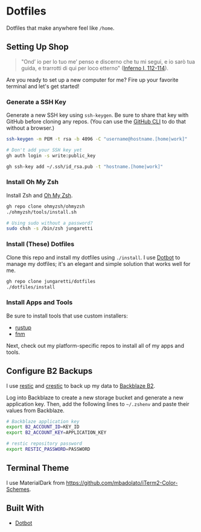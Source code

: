 # Dotfiles

Dotfiles that make anywhere feel like `/home`.

## Setting Up Shop

> "Ond’ io per lo tuo me’ penso e discerno che tu mi segui, e io sarò tua guida, e trarrotti di qui per loco etterno" ([Inferno I, 112-114](https://digitaldante.columbia.edu/dante/divine-comedy/inferno/inferno-1/)).

Are you ready to set up a new computer for me? Fire up your favorite terminal and let's get started!

### Generate a SSH Key

Generate a new SSH key using `ssh-keygen`. Be sure to share that key with GitHub before cloning any repos. (You can use the [GitHub CLI](https://cli.github.com/manual/) to do that without a browser.)

```sh
ssh-keygen -m PEM -t rsa -b 4096 -C "username@hostname.[home|work]"

# Don't add your SSH key yet
gh auth login -s write:public_key

gh ssh-key add ~/.ssh/id_rsa.pub -t "hostname.[home|work]"
```

### Install Oh My Zsh

Install Zsh and [Oh My Zsh](https://ohmyz.sh/).

```sh
gh repo clone ohmyzsh/ohmyzsh
./ohmyzsh/tools/install.sh

# Using sudo without a password?
sudo chsh -s /bin/zsh jungaretti
```

### Install (These) Dotfiles

Clone this repo and install my dotfiles using `./install`. I use [Dotbot](https://github.com/anishathalye/dotbot) to manage my dotfiles; it's an elegant and simple solution that works well for me.

```sh
gh repo clone jungaretti/dotfiles
./dotfiles/install
```

### Install Apps and Tools

Be sure to install tools that use custom installers:

- [rustup](https://rustup.rs/)
- [fnm](https://github.com/Schniz/fnm)

Next, check out my platform-specific repos to install all of my apps and tools.

## Configure B2 Backups

I use [restic](https://github.com/restic/restic) and [crestic](https://github.com/nils-werner/crestic) to back up my data to [Backblaze B2](https://www.backblaze.com/b2/cloud-storage.html).

Log into Backblaze to create a new storage bucket and generate a new application key. Then, add the following lines to `~/.zshenv` and paste their values from Backblaze.

```sh
# Backblaze application key
export B2_ACCOUNT_ID=KEY_ID
export B2_ACCOUNT_KEY=APPLICATION_KEY

# restic repository password
export RESTIC_PASSWORD=PASSWORD
```

## Terminal Theme

I use MaterialDark from https://github.com/mbadolato/iTerm2-Color-Schemes.

## Built With

- [Dotbot](https://github.com/anishathalye/dotbot)
